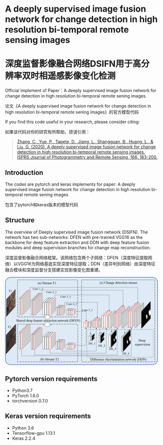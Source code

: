 # A deeply supervised image fusion network for change detection in high resolution bi-temporal remote sensing images
# 深度监督影像融合网络DSIFN用于高分辨率双时相遥感影像变化检测
Official implement of Paper：A deeply supervised image fusion network for change detection in high resolution bi-temporal remote sening images.

论文《A deeply supervised image fusion network for change detection in high resolution bi-temporal remote sening images》的官方模型代码

If you find this code useful in your research, please consider citing:

如果该代码对你的研究有所帮助，烦请引用：

> [Zhang, C., Yue, P., Tapete, D., Jiang, L., Shangguan, B., Huang, L., & Liu, G. (2020). A deeply supervised image fusion network for change detection in high resolution bi-temporal remote sensing images. ISPRS Journal of Photogrammetry and Remote Sensing, 166, 183-200.](https://www.sciencedirect.com/science/article/abs/pii/S0924271620301532)


## Introduction
The codes are pytorch and keras implements for paper: A deeply supervised image fusion network for change detection in high resolution bi-temporal remote sening images

包含了pytorch和keras版本的模型代码

## Structure
The overview of Deeply supervised image fusion network (DSIFN). The network has two sub-networks: DFEN with pre-trained VGG16 as the backbone for deep feature extraction and DDN with deep feature fusion modules and deep supervision branches for change map reconstruction.

深度监督影像融合网络框架。该网络包含两个子网络：DFEN（深度特征提取网络）以VGG16为网络基底实现深度特征提取；DDN（差异判别网络）由深度特征融合模块和深度监督分支搭建实现影像变化图重建。

![1](imgs/1.png)

## Pytorch version requirements
- Python3.7
- PyTorch 1.6.0
- torchversion 0.7.0 

## Keras version requirements
- Python 3.6
- Tensorflow-gpu 1.13.1
- Keras 2.2.4
